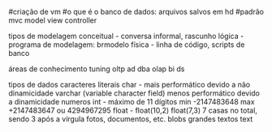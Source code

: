 #criação de vm
#o que é o banco de dados: arquivos salvos em hd
#padrão mvc model view controller

tipos de modelagem
    conceitual - conversa informal, rascunho
    lógica - programa de modelagem: brmodelo
    física - linha de código, scripts de banco

áreas de conhecimento
    tuning
        oltp
            ad
            dba
        olap
            bi
            ds

tipos de dados
    caracteres literais
        char - mais performático devido a não dinamicidade
        varchar (variable character field) menos performático devido a dinamicidade
    numeros
        int - máximo de 11 dígitos min -2147483648 max +2147483647 ou 4294967295
        float - float(10,2) float(7,3) 7 casas no total, sendo 3 após a vírgula
    fotos, documentos, etc.
        blobs
    grandes textos
        text